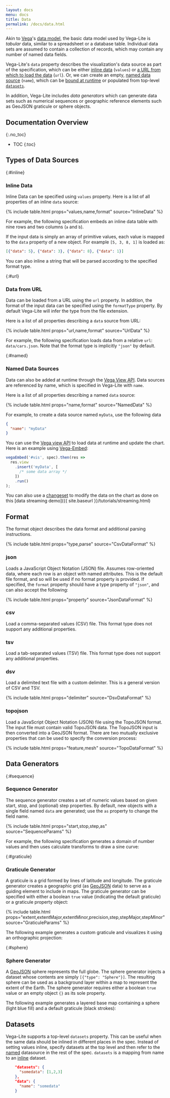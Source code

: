 ```yaml
---
layout: docs
menu: docs
title: Data
permalink: /docs/data.html
---
```


Akin to [Vega](https://www.github.com/vega/vega)'s [data model](https://vega.github.io/vega/docs/data/), the basic data model used by Vega-Lite is _tabular_ data, similar to a spreadsheet or a database table. Individual data sets are assumed to contain a collection of records, which may contain any number of named data fields.

Vega-Lite's `data` property describes the visualization's data source as part of the specification, which can be either [inline data](#inline) (`values`) or [a URL from which to load the data](#url) (`url`). Or, we can create an empty, [named data source](#named) (`name`), which can be [bound at runtime](https://vega.github.io/vega/docs/api/view/#data) or populated from top-level [`datasets`](#datasets).

In addition, Vega-Lite includes _data generators_ which can generate data sets such as numerical sequences or geographic reference elements such as GeoJSON graticule or sphere objects.

<!--prettier-ignore-start-->
## Documentation Overview
{:.no_toc}

- TOC
{:toc}

<!--prettier-ignore-end-->

## Types of Data Sources

{:#inline}

### Inline Data

Inline Data can be specified using `values` property. Here is a list of all properties of an inline `data` source:

{% include table.html props="values,name,format" source="InlineData" %}

For example, the following specification embeds an inline data table with nine rows and two columns (`a` and `b`).

<span class="vl-example" data-name="bar"></span>

If the input data is simply an array of primitive values, each value is mapped to the `data` property of a new object. For example `[5, 3, 8, 1]` is loaded as:

```json
[{"data": 5}, {"data": 3}, {"data": 8}, {"data": 1}]
```

You can also inline a string that will be parsed according to the specified format type.

<span class="vl-example" data-name="embedded_csv"></span>

{:#url}

### Data from URL

Data can be loaded from a URL using the `url` property. In addition, the format of the input data can be specified using the `formatType` property. By default Vega-Lite will infer the type from the file extension.

Here is a list of all properties describing a `data` source from URL:

{% include table.html props="url,name,format" source="UrlData" %}

For example, the following specification loads data from a relative `url`: `data/cars.json`. Note that the format type is implicitly `"json"` by default.

<span class="vl-example" data-name="point_2d"></span>

{:#named}

### Named Data Sources

Data can also be added at runtime through the [Vega View API](https://vega.github.io/vega/docs/api/view/#data). Data sources are referenced by name, which is specified in Vega-Lite with `name`.

Here is a list of all properties describing a named `data` source:

{% include table.html props="name,format" source="NamedData" %}

For example, to create a data source named `myData`, use the following data

```json
{
  "name": "myData"
}
```

You can use the [Vega view API](https://vega.github.io/vega/docs/api/view/#data) to load data at runtime and update the chart. Here is an example using [Vega-Embed](https://github.com/vega/vega-embed):

```js
vegaEmbed('#vis', spec).then(res =>
  res.view
    .insert('myData', [
      /* some data array */
    ])
    .run()
);
```

You can also use a [changeset](https://github.com/vega/vega-view#view_change) to modify the data on the chart as done on this [data streaming demo]({{ site.baseurl }}/tutorials/streaming.html)

## Format

The format object describes the data format and additional parsing instructions.

{% include table.html props="type,parse" source="CsvDataFormat" %}

### json

Loads a JavaScript Object Notation (JSON) file. Assumes row-oriented data, where each row is an object with named attributes. This is the default file format, and so will be used if no format property is provided. If specified, the `format` property should have a type property of `"json"`, and can also accept the following:

{% include table.html props="property" source="JsonDataFormat" %}

### csv

Load a comma-separated values (CSV) file. This format type does not support any additional properties.

### tsv

Load a tab-separated values (TSV) file. This format type does not support any additional properties.

### dsv

Load a delimited text file with a custom delimiter. This is a general version of CSV and TSV.

{% include table.html props="delimiter" source="DsvDataFormat" %}

### topojson

Load a JavaScript Object Notation (JSON) file using the TopoJSON format. The input file must contain valid TopoJSON data. The TopoJSON input is then converted into a GeoJSON format. There are two mutually exclusive properties that can be used to specify the conversion process:

{% include table.html props="feature,mesh" source="TopoDataFormat" %}

## Data Generators

{:#sequence}

### Sequence Generator

The sequence generator creates a set of numeric values based on given start, stop, and (optional) step properties. By default, new objects with a single field named `data` are generated; use the `as` property to change the field name.

{% include table.html props="start,stop,step,as" source="SequenceParams" %}

For example, the following specification generates a domain of number values and then uses calculate transforms to draw a sine curve:

<span class="vl-example" data-name="sequence_line"></span>

{:#graticule}

### Graticule Generator

A graticule is a grid formed by lines of latitude and longitude. The graticule generator creates a geographic grid (as [GeoJSON](https://en.wikipedia.org/wiki/GeoJSON) data) to serve as a guiding element to include in maps. The graticule generator can be specified with either a boolean `true` value (indicating the default graticule) or a graticule property object:

{% include table.html props="extent,extentMajor,extentMinor,precision,step,stepMajor,stepMinor" source="GraticuleParams" %}

The following example generates a custom graticule and visualizes it using an orthographic projection:

<span class="vl-example" data-name="geo_graticule_object"></span>

{:#sphere}

### Sphere Generator

A [GeoJSON](https://en.wikipedia.org/wiki/GeoJSON) sphere represents the full globe. The sphere generator injects a dataset whose contents are simply `[{"type": "Sphere"}]`. The resulting sphere can be used as a background layer within a map to represent the extent of the Earth. The sphere generator requires either a boolean `true` value or an empty object `{}` as its sole property.

The following example generates a layered base map containing a sphere (light blue fill) and a default graticule (black strokes):

<span class="vl-example" data-name="geo_sphere"></span>

## Datasets

Vega-Lite supports a top-level `datasets` property. This can be useful when the same data should be inlined in different places in the spec. Instead of setting values inline, specify datasets at the top level and then refer to the [named](#named) datasource in the rest of the spec. `datasets` is a mapping from name to an [inline](#inline) dataset.

```json
    "datasets": {
      "somedata": [1,2,3]
    },
    "data": {
      "name": "somedata"
    }
```
